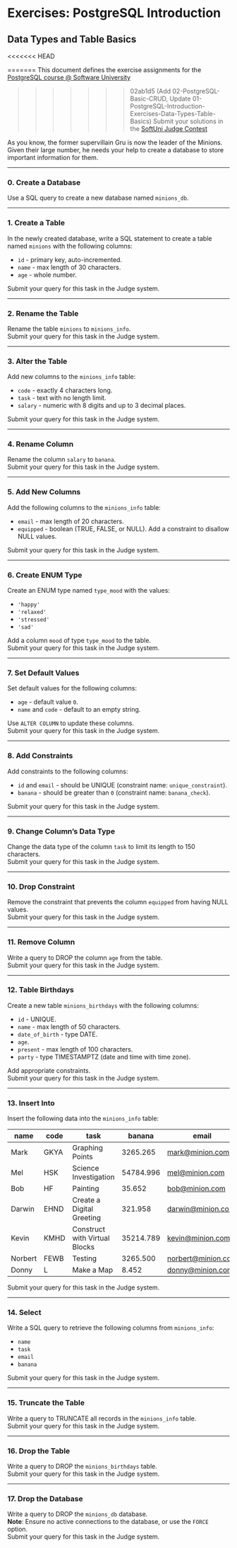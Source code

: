 # Exercises: PostgreSQL Introduction

## Data Types and Table Basics  
<<<<<<< HEAD

=======
This document defines the exercise assignments for the [PostgreSQL course @ Software University](https://softuni.bg/trainings/4244/postgresql-september-2023)  
>>>>>>> 02ab1d5 (Add 02-PostgreSQL-Basic-CRUD, Update 01-PostgreSQL-Introduction-Exercises-Data-Types-Table-Basics)
Submit your solutions in the [SoftUni Judge Contest](https://judge.softuni.org/Contests/4101/Data-Types-and-Table-Basics-Exercise)

As you know, the former supervillain Gru is now the leader of the Minions. Given their large number, he needs your help to create a database to store important information for them.

---

### 0. Create a Database
Use a SQL query to create a new database named `minions_db`.

---

### 1. Create a Table
In the newly created database, write a SQL statement to create a table named `minions` with the following columns:
- `id` - primary key, auto-incremented.
- `name` - max length of 30 characters.
- `age` - whole number.

Submit your query for this task in the Judge system.

---

### 2. Rename the Table
Rename the table `minions` to `minions_info`.  
Submit your query for this task in the Judge system.

---

### 3. Alter the Table
Add new columns to the `minions_info` table:
- `code` - exactly 4 characters long.
- `task` - text with no length limit.
- `salary` - numeric with 8 digits and up to 3 decimal places.

Submit your query for this task in the Judge system.

---

### 4. Rename Column
Rename the column `salary` to `banana`.  
Submit your query for this task in the Judge system.

---

### 5. Add New Columns
Add the following columns to the `minions_info` table:
- `email` - max length of 20 characters.
- `equipped` - boolean (TRUE, FALSE, or NULL). Add a constraint to disallow NULL values.

Submit your query for this task in the Judge system.

---

### 6. Create ENUM Type
Create an ENUM type named `type_mood` with the values:
- `'happy'`
- `'relaxed'`
- `'stressed'`
- `'sad'`

Add a column `mood` of type `type_mood` to the table.  
Submit your query for this task in the Judge system.

---

### 7. Set Default Values
Set default values for the following columns:
- `age` - default value `0`.
- `name` and `code` - default to an empty string.

Use `ALTER COLUMN` to update these columns.  
Submit your query for this task in the Judge system.

---

### 8. Add Constraints
Add constraints to the following columns:
- `id` and `email` - should be UNIQUE (constraint name: `unique_constraint`).
- `banana` - should be greater than `0` (constraint name: `banana_check`).

Submit your query for this task in the Judge system.

---

### 9. Change Column’s Data Type
Change the data type of the column `task` to limit its length to 150 characters.  
Submit your query for this task in the Judge system.

---

### 10. Drop Constraint
Remove the constraint that prevents the column `equipped` from having NULL values.  
Submit your query for this task in the Judge system.

---

### 11. Remove Column
Write a query to DROP the column `age` from the table.  
Submit your query for this task in the Judge system.

---

### 12. Table Birthdays
Create a new table `minions_birthdays` with the following columns:
- `id` - UNIQUE.
- `name` - max length of 50 characters.
- `date_of_birth` - type DATE.
- `age`.
- `present` - max length of 100 characters.
- `party` - type TIMESTAMPTZ (date and time with time zone).

Add appropriate constraints.  
Submit your query for this task in the Judge system.

---

### 13. Insert Into
Insert the following data into the `minions_info` table:

| name    | code  | task                          | banana     | email              | equipped | mood      |
|---------|-------|-------------------------------|------------|--------------------|----------|-----------|
| Mark    | GKYA  | Graphing Points               | 3265.265   | mark@minion.com    | false    | happy     |
| Mel     | HSK   | Science Investigation         | 54784.996  | mel@minion.com     | true     | stressed  |
| Bob     | HF    | Painting                      | 35.652     | bob@minion.com     | true     | happy     |
| Darwin  | EHND  | Create a Digital Greeting     | 321.958    | darwin@minion.com  | false    | relaxed   |
| Kevin   | KMHD  | Construct with Virtual Blocks | 35214.789  | kevin@minion.com   | false    | happy     |
| Norbert | FEWB  | Testing                       | 3265.500   | norbert@minion.com | true     | sad       |
| Donny   | L     | Make a Map                    | 8.452      | donny@minion.com   | true     | happy     |

Submit your query for this task in the Judge system.

---

### 14. Select
Write a SQL query to retrieve the following columns from `minions_info`:
- `name`
- `task`
- `email`
- `banana`

Submit your query for this task in the Judge system.

---

### 15. Truncate the Table
Write a query to TRUNCATE all records in the `minions_info` table.  
Submit your query for this task in the Judge system.

---

### 16. Drop the Table
Write a query to DROP the `minions_birthdays` table.  
Submit your query for this task in the Judge system.

---

### 17. Drop the Database
Write a query to DROP the `minions_db` database.  
**Note**: Ensure no active connections to the database, or use the `FORCE` option.  
Submit your query for this task in the Judge system.
